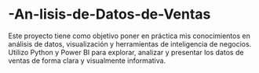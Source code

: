 # -An-lisis-de-Datos-de-Ventas
Este proyecto tiene como objetivo poner en práctica mis conocimientos en análisis de datos, visualización y herramientas de inteligencia de negocios. Utilizo Python y Power BI para explorar, analizar y presentar los datos de ventas de forma clara y visualmente informativa.
